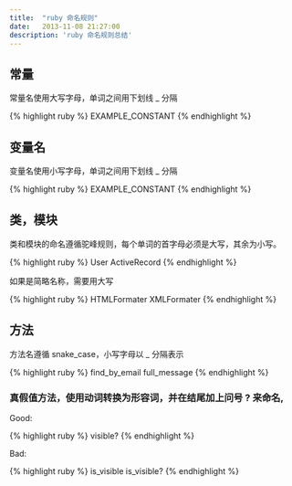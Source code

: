```yaml
---
title:  "ruby 命名规则"
date:   2013-11-08 21:27:00
description: 'ruby 命名规则总结'
---
```


## 常量
常量名使用大写字母，单词之间用下划线 _ 分隔

{% highlight ruby %}
EXAMPLE_CONSTANT
{% endhighlight %}

## 变量名
变量名使用小写字母，单词之间用下划线 _ 分隔

{% highlight ruby %}
EXAMPLE_CONSTANT
{% endhighlight %}

## 类，模块

类和模块的命名遵循驼峰规则，每个单词的首字母必须是大写，其余为小写。

{% highlight ruby %}
User
ActiveRecord
{% endhighlight %}

如果是简略名称，需要用大写

{% highlight ruby %}
HTMLFormater
XMLFormater
{% endhighlight %}

## 方法

方法名遵循 snake_case，小写字母以 _ 分隔表示

{% highlight ruby %}
find_by_email
full_message
{% endhighlight %}

### 真假值方法，使用动词转换为形容词，并在结尾加上问号 ? 来命名,

Good:

{% highlight ruby %}
visible?
{% endhighlight %}

Bad:

{% highlight ruby %}
is_visible
is_visible?
{% endhighlight %}

